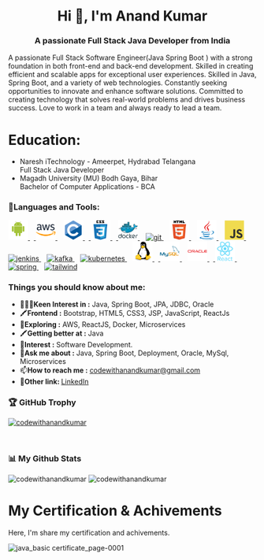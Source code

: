 <h1 align="center">Hi 👋, I'm Anand Kumar</h1>
<h3 align="center">A passionate Full Stack Java Developer from India</h3>


<p text-align="justify">A passionate Full Stack Software Engineer(Java Spring Boot ) with a strong foundation in both front-end and back-end development. Skilled in creating efficient and scalable apps for exceptional user experiences. Skilled in Java, Spring Boot, and a variety of web technologies. Constantly seeking opportunities to innovate and enhance software solutions. Committed to creating technology that solves real-world problems and drives business success. Love to work in a team and always ready to lead a team.
</p>
<h1>Education:</h1>
<ul>
 
  <li>Naresh iTechnology - Ameerpet, Hydrabad Telangana
  <br>
  Full Stack Java Developer 
  </li>
 <li>Magadh University (MU) Bodh Gaya, Bihar<br>Bachelor of Computer Applications - BCA</li>
</ul>

<h3 align="left">🚀Languages and Tools:</h3>
<p align="left"> <a href="https://github.com/codewithanandkumar" target="_blank" rel="noreferrer"> <img src="https://raw.githubusercontent.com/devicons/devicon/master/icons/android/android-original-wordmark.svg" alt="android" width="40" height="40"/> </a> &nbsp;&nbsp;<a href="https://github.com/codewithanandkumar/" target="_blank" rel="noreferrer"> <img src="https://raw.githubusercontent.com/devicons/devicon/master/icons/amazonwebservices/amazonwebservices-original-wordmark.svg" alt="aws" width="40" height="40"/> </a>&nbsp;&nbsp; <a href="https://github.com/codewithanandkumar/" target="_blank" rel="noreferrer"> <img src="https://raw.githubusercontent.com/devicons/devicon/master/icons/c/c-original.svg" alt="c" width="40" height="40"/> </a> &nbsp;&nbsp;<a href="https://github.com/codewithanandkumar/" target="_blank" rel="noreferrer"> <img src="https://raw.githubusercontent.com/devicons/devicon/master/icons/css3/css3-original-wordmark.svg" alt="css3" width="40" height="40"/> </a> &nbsp;&nbsp;<a href="https://github.com/codewithanandkumar/" target="_blank" rel="noreferrer"> <img src="https://raw.githubusercontent.com/devicons/devicon/master/icons/docker/docker-original-wordmark.svg" alt="docker" width="40" height="40"/> </a>&nbsp;&nbsp; <a href="https://github.com/codewithanandkumar/" target="_blank" rel="noreferrer"> <img src="https://www.vectorlogo.zone/logos/git-scm/git-scm-icon.svg" alt="git" width="40" height="40"/> </a>&nbsp;&nbsp; <a href="https://github.com/codewithanandkumar/" target="_blank" rel="noreferrer"> <img src="https://raw.githubusercontent.com/devicons/devicon/master/icons/html5/html5-original-wordmark.svg" alt="html5" width="40" height="40"/> </a>&nbsp;&nbsp; <a href="https://github.com/codewithanandkumar/" target="_blank" rel="noreferrer"> <img src="https://raw.githubusercontent.com/devicons/devicon/master/icons/java/java-original.svg" alt="java" width="40" height="40"/> </a>&nbsp;&nbsp;
 <a href="https://github.com/codewithanandkumar/" target="_blank" rel="noreferrer"> <img src="https://raw.githubusercontent.com/devicons/devicon/master/icons/javascript/javascript-original.svg" alt="javascript" width="40" height="40"/> </a> &nbsp;&nbsp;<a href="https://github.com/codewithanandkumar/" target="_blank" rel="noreferrer"> <img src="https://www.vectorlogo.zone/logos/jenkins/jenkins-icon.svg" alt="jenkins" width="40" height="40"/> </a>&nbsp;&nbsp; <a href="https://github.com/codewithanandkumar/" target="_blank" rel="noreferrer"> <img src="https://www.vectorlogo.zone/logos/apache_kafka/apache_kafka-icon.svg" alt="kafka" width="40" height="40"/> </a>&nbsp;&nbsp; <a href="https://github.com/codewithanandkumar/" target="_blank" rel="noreferrer"> <img src="https://www.vectorlogo.zone/logos/kubernetes/kubernetes-icon.svg" alt="kubernetes" width="40" height="40"/> </a>&nbsp;&nbsp; <a href="https://github.com/codewithanandkumar/" target="_blank" rel="noreferrer"> <img src="https://raw.githubusercontent.com/devicons/devicon/master/icons/linux/linux-original.svg" alt="linux" width="40" height="40"/> </a> &nbsp;&nbsp;<a href="https://github.com/codewithanandkumar/" target="_blank" rel="noreferrer"> <img src="https://raw.githubusercontent.com/devicons/devicon/master/icons/mysql/mysql-original-wordmark.svg" alt="mysql" width="40" height="40"/> </a>&nbsp;&nbsp; <a href="https://github.com/codewithanandkumar/" target="_blank" rel="noreferrer"> <img src="https://raw.githubusercontent.com/devicons/devicon/master/icons/oracle/oracle-original.svg" alt="oracle" width="40" height="40"/> </a> &nbsp;&nbsp;<a href="https://github.com/codewithanandkumar/" target="_blank" rel="noreferrer"> <img src="https://raw.githubusercontent.com/devicons/devicon/master/icons/react/react-original-wordmark.svg" alt="react" width="40" height="40"/> </a>&nbsp;&nbsp; <a href="https://github.com/codewithanandkumar/" target="_blank" rel="noreferrer"> <img src="https://www.vectorlogo.zone/logos/springio/springio-icon.svg" alt="spring" width="40" height="40"/> </a>&nbsp;&nbsp; <a href="https://github.com/codewithanandkumar/" target="_blank" rel="noreferrer"> <img src="https://www.vectorlogo.zone/logos/tailwindcss/tailwindcss-icon.svg" alt="tailwind" width="40" height="40"/> </a> </p>

<h3>Things you should know about me:</h3>
<ul>
 <li>👨🏽‍💻<b>Keen Interest in :</b> Java, Spring Boot, JPA, JDBC, Oracle</li>
 <li>🖍<b>Frontend :</b> Bootstrap, HTML5, CSS3, JSP, JavaScript, ReactJs</li>
 <li>🤔<b>Exploring :</b>  AWS, ReactJS, Docker, Microservices</li>
 <li>🖍<b>Getting better at :</b>  Java</li>
 <li>👀<b>Interest :</b> Software Development.</li>
 <li>💬<b>Ask me about :</b> Java, Spring Boot, Deployment, Oracle, MySql, Microservices</li>
 <li>📫<b>How to reach me :</b> <a href="mailto:someone@example.com">codewithanandkumar@gmail.com</a></li>
 <li>💬<b>Other link: </b> <a href="https://www.linkedin.com/in/codewithanand/">LinkedIn</a></li>
</ul>




<h3 align="left">🏆 GitHub Trophy</h3>
<p align="left"> <a href="https://github.com/ryo-ma/github-profile-trophy"><img src="https://github-profile-trophy.vercel.app/?username=codewithanandkumar" alt="codewithanandkumar" /></a> </p>

<p align="left"> <a href="https://twitter.com/" target="blank"><img src="https://img.shields.io/twitter/follow/?logo=twitter&style=for-the-badge" alt="" /></a> </p>

<h3 align="left">📊 My Github Stats</h3>
<p>
   <img  height="230em" width="330em"
            src="https://github-readme-stats-eight-theta.vercel.app/api?username=codewithanandkumar&amp;show_icons=true&amp;theme=merko&amp;include_all_commits=true&amp;count_private=true"  alt="codewithanandkumar"/>
    
   
      
 <img height="230em" width="330em" src="https://github-readme-streak-stats.herokuapp.com/?user=codewithanandkumar&amp;theme=merko" alt="codewithanandkumar"/>

</p>

<h1>My Certification & Achivements</h1>
<p>Here, I'm share my certification and achivements.</p>

![java_basic certificate_page-0001](https://github.com/user-attachments/assets/0e2c4b16-3dae-415c-a8de-dd1f198eb9db)
